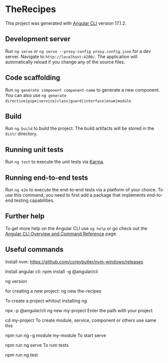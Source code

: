 # TheRecipes

This project was generated with [Angular CLI](https://github.com/angular/angular-cli) version 17.1.2.

## Development server

Run `ng serve` or `ng serve --proxy-config proxy.config.json` for a dev server. Navigate to `http://localhost:4200/`. The application will automatically reload if you change any of the source files.

## Code scaffolding

Run `ng generate component component-name` to generate a new component. You can also use `ng generate directive|pipe|service|class|guard|interface|enum|module`.

## Build

Run `ng build` to build the project. The build artifacts will be stored in the `dist/` directory.

## Running unit tests

Run `ng test` to execute the unit tests via [Karma](https://karma-runner.github.io).

## Running end-to-end tests

Run `ng e2e` to execute the end-to-end tests via a platform of your choice. To use this command, you need to first add a package that implements end-to-end testing capabilities.

## Further help

To get more help on the Angular CLI use `ng help` or go check out the [Angular CLI Overview and Command Reference](https://angular.io/cli) page.



## Useful commands
Install nvm:
	https://github.com/coreybutler/nvm-windows/releases

Install angular cli:
	npm install -g @angular/cli
	
	
ng version



for creating a new project:
	ng new the-recipes


To create a project whitout installing ng

npx -p @angular/cli ng new my-project
Enter the path with your project

cd my-project
To create module, service, component or others use same this

npm run ng -g module my-module
To start serve

npm run ng serve
To rum tests

npm run ng test